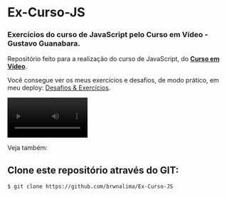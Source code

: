 # Ex-Curso-JS
 
### Exercícios do curso de JavaScript pelo Curso em Vídeo - Gustavo Guanabara.

Repositório feito para a realização do curso de JavaScript, do <strong>[Curso em Vídeo](https://www.cursoemvideo.com/)</strong>.

Você consegue ver os meus exercícios e desafios, de modo prático, em meu deploy: [Desafios & Exercícios](https://brwnalima.github.io/Ex-Curso-JS/).

<video src='C:\xampp\htdocs\Ex-Curso-JS\Desafios - JS - Google Chrome 2022-12-07 10-11-36.mp4' width=180></video>


Veja também:

## Clone este repositório através do GIT:

```sh
$ git clone https://github.com/brwnalima/Ex-Curso-JS
```
